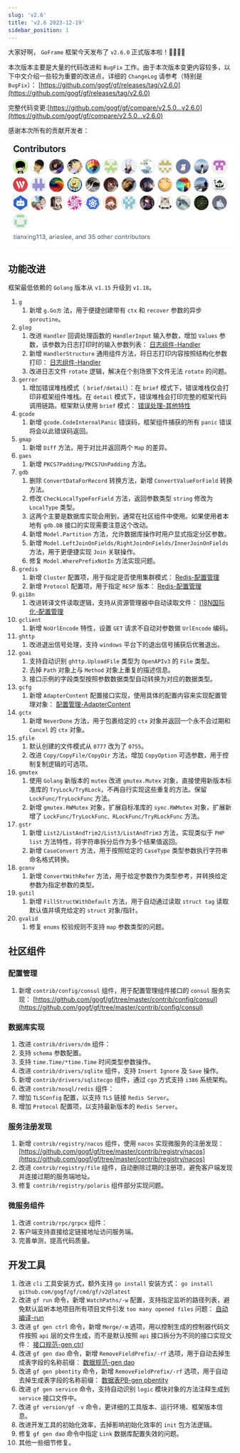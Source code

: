 ```yaml
---
slug: 'v2.6'
title: 'v2.6 2023-12-19'
sidebar_position: 1
---
```


大家好啊， `GoFrame` 框架今天发布了 `v2.6.0` 正式版本啦！👏👏👏👏

本次版本主要是大量的代码改进和 `BugFix` 工作。由于本次版本变更内容较多，以下中文介绍一些较为重要的改进点，详细的 `ChangeLog` 请参考（特别是 `BugFix`）： [https://github.com/gogf/gf/releases/tag/v2.6.0](https://github.com/gogf/gf/releases/tag/v2.6.0)

完整代码变更:[https://github.com/gogf/gf/compare/v2.5.0...v2.6.0](https://github.com/gogf/gf/compare/v2.5.0...v2.6.0)

感谢本次所有的贡献开发者：

![](/markdown/8cbb41ea81e456eb8a5a145520c9462a.png)

## 功能改进

框架最低依赖的 `Golang` 版本从 `v1.15` 升级到 `v1.18`。

01. `g`
    1. 新增 `g.Go方` 法，用于便捷创建带有 `ctx` 和 `recover` 参数的异步 `goroutine`。
02. `glog`
    1. 改进 `Handler` 回调处理函数的 `HandlerInput` 输入参数，增加 `Values` 参数，该参数为日志打印时的输入参数列表： [日志组件-Handler](/docs/核心组件/日志组件/日志组件-Handler)
    2. 新增 `HandlerStructure` 通用组件方法，将日志打印内容按照结构化参数打印： [日志组件-Handler](/docs/核心组件/日志组件/日志组件-Handler)
    3. 改进日志文件 `rotate` 逻辑，解决在个别场景下文件无法 `rotate` 的问题。
03. `gerror`
    1. 增加错误堆栈模式（ `brief/detail`）：在 `brief` 模式下，错误堆栈仅会打印非框架组件堆栈。在 `detail` 模式下，错误堆栈会打印完整的框架代码调用链路。框架默认使用 `brief` 模式： [错误处理-其他特性](/docs/核心组件/错误处理/错误处理-其他特性)
04. `gcode`
    1. 新增 `gcode.CodeInternalPanic` 错误码，框架组件捕获的所有 `panic` 错误将会以此错误码返回。
05. `gmap`
    1. 新增 `Diff` 方法，用于对比并返回两个 `Map` 的差异。
06. `gaes`
    1. 新增 `PKCS7Padding/PKCS7UnPadding` 方法。
07. `gdb`
    1. 删除 `ConvertDataForRecord` 转换方法，新增 `ConvertValueForField` 转换方法。
    2. 修改 `CheckLocalTypeForField` 方法，返回参数类型 `string` 修改为 `LocalType` 类型。
    3. 这两个主要是数据库实现会用到，通常在社区组件中使用。如果使用者本地有 `gdb.DB` 接口的实现需要注意这个改动。
    4. 新增 `Model.Partition` 方法，允许数据库操作时用户显式指定分区参数。
    5. 新增 `Model.LeftJoinOnFields/RightJoinOnFields/InnerJoinOnFields` 方法，用于更便捷实现 `Join` 关联操作。
    6. 修复 `Model.WherePrefixNotIn` 方法实现问题。
08. `gredis`
    1. 新增 `Cluster` 配置项，用于指定是否使用集群模式： [Redis-配置管理](/docs/组件列表/NoSQL%20Redis/Redis-配置管理)
    2. 新增 `Protocol` 配置项，用于指定 `RESP` 版本： [Redis-配置管理](/docs/组件列表/NoSQL%20Redis/Redis-配置管理)
09. `gi18n`
    1. 改进转译文件读取逻辑，支持从资源管理器中自动读取文件： [I18N国际化-配置管理](/docs/核心组件/I18N国际化/I18N国际化-配置管理)
10. `gclient`
    1. 新增 `NoUrlEncode` 特性，设置 `GET` 请求不自动对参数做 `UrlEncode` 编码。
11. `ghttp`
    1. 改进退出信号处理，支持 `windows` 平台下的退出信号捕获后优雅退出。
12. `goai`
    1. 支持自动识别 `ghttp.UploadFile` 类型为 `OpenAPIv3` 的 `File` 类型。
    2. 去掉 `Path` 对象上与 `Method` 对象上重复的描述信息。
    3. 接口示例的字段类型按照参数数据类型自动转换为对应的数据类型。
13. `gcfg`
    1. 新增 `AdapterContent` 配置接口实现，使用具体的配置内容来实现配置管理对象： [配置管理-AdapterContent](/docs/核心组件/配置管理/配置管理-接口化设计/配置管理-AdapterContent)
14. `gctx`
    1. 新增 `NeverDone` 方法，用于包裹给定的 `ctx` 对象并返回一个永不会过期和 `Cancel` 的 `ctx` 对象。
15. `gfile`
    1. 默认创建的文件模式从 `0777` 改为了 `0755`。
    2. 改进 `Copy/CopyFile/CopyDir` 方法，增加 `CopyOption` 可选参数，用于控制复制逻辑的可选项。
16. `gmutex`
    1. 使用 `Golang` 新版本的 `mutex` 改进 `gmutex.Mutex` 对象，直接使用新版本标准库的 `TryLock/TryRLock`，不再自行实现这些重复的方法。保留 `LockFunc/TryLockFunc` 方法。
    2. 新增 `gmutex.RWMutex` 对象，扩展自标准库的 `sync.RWMutex` 对象，扩展新增了 `LockFunc/TryLockFunc、RLockFunc/TryRLockFunc` 方法。
17. `gstr`
    1. 新增 `List2/ListAndTrim2/List3/ListAndTrim3` 方法，实现类似于 `PHP list` 方法特性，将字符串拆分后作为多个结果值返回。
    2. 新增 `CaseConvert` 方法，用于按照给定的 `CaseType` 类型参数执行字符串命名格式转换。
18. `gconv`
    1. 新增 `ConvertWithRefer` 方法，用于给定参数作为类型参考，并转换给定参数为指定参数的类型。
19. `gutil`
    1. 新增 `FillStructWithDefault` 方法，用于自动通过读取 `struct tag` 读取默认值并填充给定的 `struct` 对象/指针。
20. `gvalid`
    1. 修复 `enums` 校验规则不支持 `map` 参数类型的问题。

## 社区组件

### 配置管理

1. 新增 `contrib/config/consul` 组件，用于配置管理组件接口的 `consul` 服务实现： [https://github.com/gogf/gf/tree/master/contrib/config/consul](https://github.com/gogf/gf/tree/master/contrib/config/consul)

### 数据库实现

1. 改进 `contrib/drivers/dm` 组件：
1. 支持 `schema` 参数配置。
2. 支持 `time.Time/*time.Time` 时间类型参数操作。
2. 改进 `contrib/drivers/sqlite` 组件，支持 `Insert Ignore` 及 `Save` 操作。
3. 新增 `contrib/drivers/sqlitecgo` 组件，通过 `cgo` 方式支持 `i386` 系统架构。
4. 改进 `contrib/nosql/redis` 组件：
1. 增加 `TLSConfig` 配置，以支持 `TLS` 链接 `Redis Server`。
2. 增加 `Protocol` 配置项，以支持最新版本的 `Redis Server`。

### 服务注册发现

1. 新增 `contrib/registry/nacos` 组件，使用 `nacos` 实现微服务的注册发现： [https://github.com/gogf/gf/tree/master/contrib/registry/nacos](https://github.com/gogf/gf/tree/master/contrib/registry/nacos)
2. 改进 `contrib/registry/file` 组件，自动删除过期的注册项，避免客户端发现并连接过期的服务端地址。
3. 修复 `contrib/registry/polaris` 组件部分实现问题。

### 微服务组件

1. 改进 `contrib/rpc/grpcx` 组件：
1. 客户端支持直接给定链接地址访问服务端。
2. 完善单测，提高代码质量。

## 开发工具

01. 改进 `cli` 工具安装方式，额外支持 `go install` 安装方式： `go install github.com/gogf/gf/cmd/gf/v2@latest`
02. 改进 `gf run` 命令，新增 `WatchPaths/-w` 配置，支持指定监听的路径列表，避免默认监听本地项目所有项目文件引发 `too many opened files` 问题： [自动编译-run](/docs/开发工具/自动编译-run)
03. 改进 `gf gen ctrl` 命令，新增 `Merge/-m` 选项，用以控制生成的控制器代码文件按照 `api` 层的文件生成，而不是默认按照 `api` 接口拆分为不同的接口实现文件： [接口规范-gen ctrl](/docs/开发工具/代码生成-gen/接口规范-gen%20ctrl)
04. 改进 `gf gen dao` 命令，新增 `RemoveFieldPrefix/-rf` 选项，用于自动去掉生成表字段的名称前缀： [数据规范-gen dao](/docs/开发工具/代码生成-gen/数据规范-gen%20dao)
05. 改进 `gf gen pbentity` 命令，新增 `RemoveFieldPrefix/-rf` 选项，用于自动去掉生成表字段的名称前缀： [数据表PB-gen pbentity](/docs/开发工具/代码生成-gen/数据表PB-gen%20pbentity)
06. 改进 `gf gen service` 命令，支持自动识别 `logic` 模块对象的方法注释生成到 `service` 接口文件中。
07. 改进 `gf version/gf -v` 命令，更详细的工具版本、运行环境、框架版本信息。
08. 改进开发工具的初始化效率，去掉影响初始化效率的 `init` 包方法逻辑。
09. 修复 `gf gen dao` 命令中指定 `Link` 数据库配置失效的问题。
10. 其他一些细节修复。